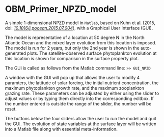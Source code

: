 # OBM_Primer_NPZD_model

A simple 1-dimensional NPZD model in `Matlab`, based on Kuhn et al. (2015, doi: _[10.1016/j.pocean.2015.07.004](http://memg.ocean.dal.ca/memg/pubs/Kuhn_et_al_PiO_2015.pdf)_), with a Graphical User Interface (GUI).

The model is representative of a location at 50 degree N in the North Atlantic Ocean and the mixed layer evolution from this location is imposed. The model is run for 2 years, but only the 2nd year is shown in the auto-generated plots. The satellite-observed surface phytoplankton evolution at this location is shown for comparison in the surface property plot.

The GUi is called as follows from the Matlab command line:
`>> GUI_NPZD`

A window with the GUI will pop up that allows the user to modify 4 paramters, the latitude of solar forcing, the initial nutrient concentration, the maximum phytoplankton growth rate, and the maximum zooplankton grazing rate. These parameters can be adjusted by either using the slider to adjust values or by typing them directly into the corresponding editbox. If the number entered is outside the range of the slider, the number will be reset.

The buttons below the four sliders allow the user to run the model and quit the GUI. The evolution of state variables at the surface layer will be written into a Matlab file along with essential meta-information.
